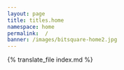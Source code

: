 ```yaml
---
layout: page
title: titles.home
namespace: home
permalink:  /
banner: /images/bitsquare-home2.jpg
---
```


{% translate_file index.md %}
